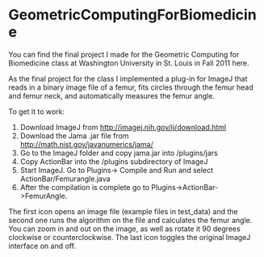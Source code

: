 GeometricComputingForBiomedicine
=====================================

You can find the final project I made for the Geometric Computing for Biomedicine class at Washington University in St. Louis in Fall 2011 here.

As the final project for the class I implemented a plug-in for ImageJ that reads in a binary image file of a femur, fits circles through the femur head and femur neck, and automatically measures the femur angle.

To get it to work:
1. Download ImageJ from http://imagej.nih.gov/ij/download.html
2. Download the Jama .jar file from http://math.nist.gov/javanumerics/jama/
3. Go to the ImageJ folder and copy jama.jar into /plugins/jars
4. Copy ActionBar into the /plugins subdirectory of ImageJ
5. Start ImageJ. Go to Plugins-> Compile and Run and select ActionBar/Femurangle.java
6. After the compilation is complete go to Plugins->ActionBar->FemurAngle.

The first icon opens an image file (example files in test_data) and the second one runs the algorithm on the file and calculates the femur angle.
You can zoom in and out on the image, as well as rotate it 90 degrees clockwise or counterclockwise. 
The last icon toggles the original ImageJ interface on and off.
